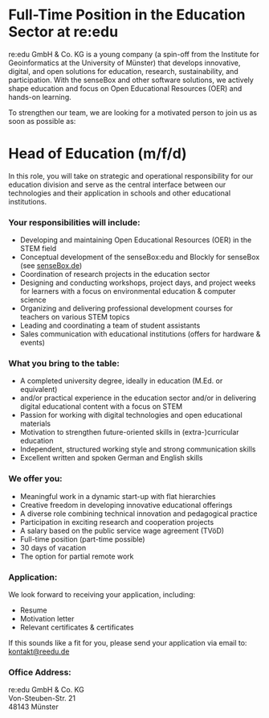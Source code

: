# Full-Time Position in the Education Sector at re:edu

re:edu GmbH & Co. KG is a young company (a spin-off from the Institute for Geoinformatics at the University of Münster) that develops innovative, digital, and open solutions for education, research, sustainability, and participation. With the senseBox and other software solutions, we actively shape education and focus on Open Educational Resources (OER) and hands-on learning.

To strengthen our team, we are looking for a motivated person to join us as soon as possible as:

# Head of Education (m/f/d)

In this role, you will take on strategic and operational responsibility for our education division and serve as the central interface between our technologies and their application in schools and other educational institutions.

### Your responsibilities will include:

- Developing and maintaining Open Educational Resources (OER) in the STEM field
- Conceptual development of the senseBox:edu and Blockly for senseBox (see [senseBox.de](https://senseBox.de))
- Coordination of research projects in the education sector
- Designing and conducting workshops, project days, and project weeks for learners with a focus on environmental education & computer science
- Organizing and delivering professional development courses for teachers on various STEM topics
- Leading and coordinating a team of student assistants
- Sales communication with educational institutions (offers for hardware & events)

### What you bring to the table:

- A completed university degree, ideally in education (M.Ed. or equivalent)
- and/or practical experience in the education sector and/or in delivering digital educational content with a focus on STEM
- Passion for working with digital technologies and open educational materials
- Motivation to strengthen future-oriented skills in (extra-)curricular education
- Independent, structured working style and strong communication skills
- Excellent written and spoken German and English skills

### We offer you:

- Meaningful work in a dynamic start-up with flat hierarchies
- Creative freedom in developing innovative educational offerings
- A diverse role combining technical innovation and pedagogical practice
- Participation in exciting research and cooperation projects
- A salary based on the public service wage agreement (TVöD)
- Full-time position (part-time possible)
- 30 days of vacation
- The option for partial remote work

### Application:

We look forward to receiving your application, including:

- Resume
- Motivation letter
- Relevant certificates & certificates

If this sounds like a fit for you, please send your application via email to: kontakt@reedu.de

### Office Address:

re:edu GmbH & Co. KG  
Von-Steuben-Str. 21  
48143 Münster
